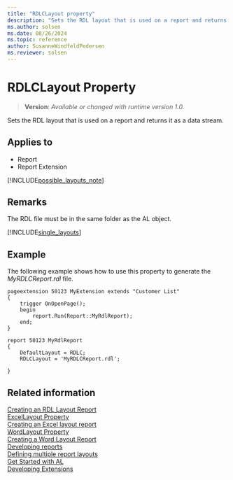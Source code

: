 ```yaml
---
title: "RDLCLayout property"
description: "Sets the RDL layout that is used on a report and returns it as a data stream."
ms.author: solsen
ms.date: 08/26/2024
ms.topic: reference
author: SusanneWindfeldPedersen
ms.reviewer: solsen
---
```

[//]: # (START>DO_NOT_EDIT)
[//]: # (IMPORTANT:Do not edit any of the content between here and the END>DO_NOT_EDIT.)
[//]: # (Any modifications should be made in the .xml files in the ModernDev repo.)
# RDLCLayout Property
> **Version**: _Available or changed with runtime version 1.0._

Sets the RDL layout that is used on a report and returns it as a data stream.

## Applies to
-   Report
-   Report Extension

[//]: # (IMPORTANT: END>DO_NOT_EDIT)


[!INCLUDE[possible_layouts_note](../includes/include-possible-layouts-note.md)]

## Remarks

The RDL file must be in the same folder as the AL object. 

[!INCLUDE[single_layouts](../includes/include-single-layout-obsolete.md)]

## Example

The following example shows how to use this property to generate the *MyRDLCReport.rdl* file.

```AL
pageextension 50123 MyExtension extends "Customer List"
{
    trigger OnOpenPage();
    begin
        report.Run(Report::MyRdlReport);
    end;
}

report 50123 MyRdlReport
{
    DefaultLayout = RDLC;
    RDLCLayout = 'MyRDLCReport.rdl';

}
```

## Related information

[Creating an RDL Layout Report](../devenv-howto-rdl-report-layout.md)   
[ExcelLayout Property](devenv-excellayout-property.md)  
[Creating an Excel layout report](../devenv-howto-excel-report-layout.md)  
[WordLayout Property](devenv-wordlayout-property.md)  
[Creating a Word Layout Report](../devenv-howto-report-layout.md)  
[Developing reports](../devenv-reports.md)  
[Defining multiple report layouts](../devenv-multiple-report-layouts.md)  
[Get Started with AL](../devenv-get-started.md)  
[Developing Extensions](../devenv-dev-overview.md)   